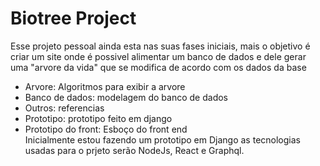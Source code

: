 # Biotree Project
Esse projeto pessoal ainda esta nas suas fases iniciais, mais o objetivo é criar um site onde é possivel alimentar um banco de dados e dele gerar uma "arvore da vida" que se modifica de acordo com os dados da base  
* Arvore: Algoritmos para exibir a arvore  
* Banco de dados: modelagem do banco de dados
* Outros: referencias  
* Prototipo: prototipo feito em django  
* Prototipo do front: Esboço do front end  
Inicialmente estou fazendo um prototipo em Django as tecnologias usadas para o prjeto serão NodeJs, React e Graphql.
